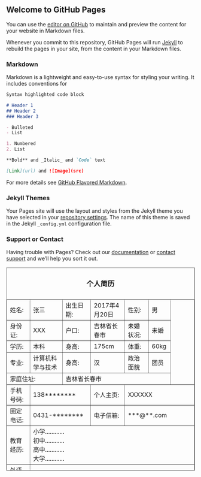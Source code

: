 ## Welcome to GitHub Pages

You can use the [editor on GitHub](https://github.com/fa-1/hello-world/edit/master/README.md) to maintain and preview the content for your website in Markdown files.

Whenever you commit to this repository, GitHub Pages will run [Jekyll](https://jekyllrb.com/) to rebuild the pages in your site, from the content in your Markdown files.

### Markdown

Markdown is a lightweight and easy-to-use syntax for styling your writing. It includes conventions for

```markdown
Syntax highlighted code block

# Header 1
## Header 2
### Header 3

- Bulleted
- List

1. Numbered
2. List

**Bold** and _Italic_ and `Code` text

[Link](url) and ![Image](src)
```

For more details see [GitHub Flavored Markdown](https://guides.github.com/features/mastering-markdown/).

### Jekyll Themes

Your Pages site will use the layout and styles from the Jekyll theme you have selected in your [repository settings](https://github.com/fa-1/hello-world/settings). The name of this theme is saved in the Jekyll `_config.yml` configuration file.

### Support or Contact

Having trouble with Pages? Check out our [documentation](https://help.github.com/categories/github-pages-basics/) or [contact support](https://github.com/contact) and we’ll help you sort it out.
<html lang="en">
<head>
    <meta charset="UTF-8">
    <title>我的第一份简历</title>
</head>
<body>
<table width="700" height="542" border="1" background="images/resume.jpg" align="center">
    <caption><h3>个人简历</h3></caption>
    <tr>
        <td width="92">姓名:</td>
        <td width="100">张三</td>
        <td width="89">出生日期:</td>
        <td width="113">2017年4月20日</td>
        <td width="91">性别:</td>
        <td width="48">男</td>
        <td width="121" rowspan="5" background="images/pic.jpg"></td>
    </tr>
    <tr>
        <td>身份证:</td>
        <td>XXX</td>
        <td>户口:</td>
        <td>吉林省长春市</td>
        <td>未婚状况:</td>
        <td>未婚</td>
    </tr>
    <tr>
        <td>学历:</td>
        <td>本科</td>
        <td>身高:</td>
        <td>175cm</td>
        <td>体重:</td>
        <td>60kg</td>
    </tr>
    <tr>
        <td>专业:</td>
        <td>计算机科学与技术</td>
        <td>身高:</td>
        <td>汉</td>
        <td>政治面貌</td>
        <td>团员</td>
    </tr>
    <tr>
        <td height="24" colspan="2">家庭住址:</td>
        <td colspan="4">吉林省长春市</td>
    </tr>
    <tr>
        <td>手机号码:</td>
        <td colspan="2">138********</td>
        <td>个人主页:</td>
        <td colspan="3">XXXXXX</td>
    </tr>
    <tr>
        <td>固定电话:</td>
        <td colspan="2">0431-********</td>
        <td>电子信箱:</td>
        <td colspan="3">***@**.com</td>
    </tr>
    <tr height="100">
        <td>教育经历:</td>
       <td colspan="6">
           小学............<br/>
           初中............<br/>
           高中............<br/>
           大学............<br/>
       </td>
    </tr>
    <tr>
        <td>外语水平:</td>
        <td colspan="6">外语语种:英语&nbsp;&nbsp;掌握程度:良好&nbsp;&nbsp;口语能力:一般&nbsp;&nbsp;考级:四级</td>
    </tr>
    <tr>
        <td colspan="7" align="center"><b>工作经历</b></td>
    </tr>
    <tr align="center">
        <td colspan="2">工作时间</td>
        <td colspan="2">工作单位</td>
        <td colspan="2">工作职位</td>
    </tr>
    <tr>
        <td colspan="2">2016-2017</td>
        <td colspan="2">吉林省明日科技有限公司</td>
        <td colspan="2">Java程序员</td>
    </tr>
    <tr height="100">
        <td>工作描述:</td>
        <td colspan="7">根据自己的实际情况填写</td>
    </tr>
    <tr>
        <td colspan="7" align="center"><b>项目经验</b></td>
    </tr>
    <tr>
        <td colspan="7" height="100">根据自己的实际情况填写</td>
    </tr>
    <tr>
        <td colspan="7" align="center"><b>自我评价</b></td>
    </tr>
    <tr>
        <td colspan="7" height="700">
            能吃苦耐劳，对待工作，学习，人生积极乐观。有坚毅的性格和强烈的责任心，集体荣誉感强
            诚实守信，具有团队协作能力，创新意识<br/>
        </td>
    </tr>
    <tr>
        <td colspan="7" align="center"><b>求职意向</b></td>
    </tr>
    <tr>
        <td>工作地点:</td>
        <td colspan="6">广州市</td>
    </tr>
    <tr>
        <td>意向行业:</td>
        <td colspan="6">计算机/互联网/通信/电子</td>
    </tr>
    <tr>
        <td>意向岗位:</td>
        <td colspan="6">本专业相关或相近的工作职位</td>
    </tr>
    <tr>
        <td>工作要求:</td>
        <td colspan="6">面议</td>
    </tr>
</table>
</body>
</html>
